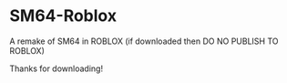 # SM64-Roblox
A remake of SM64 in ROBLOX (if downloaded then DO NO PUBLISH TO ROBLOX)

Thanks for downloading!

